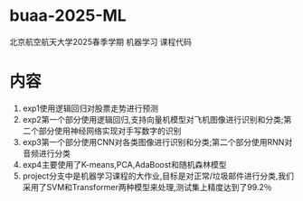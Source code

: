 # buaa-2025-ML
北京航空航天大学2025春季学期 机器学习 课程代码

# 内容
1. exp1使用逻辑回归对股票走势进行预测
2. exp2第一个部分使用逻辑回归,支持向量机模型对飞机图像进行识别和分类;第二个部分使用神经网络实现对手写数字的识别
3. exp3第一个部分使用CNN对各类图像进行识别和分类;第二个部分使用RNN对音频进行分类
4. exp4主要使用了K-means,PCA,AdaBoost和随机森林模型
5. project分支中是机器学习课程的大作业,目标是对正常/垃圾邮件进行分类,我们采用了SVM和Transformer两种模型来处理,测试集上精度达到了99.2％
